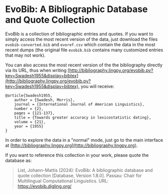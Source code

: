 # EvoBib: A Bibliographic Database and Quote Collection

EvoBib is a collection of bibliographic entries and quotes. If you want to simply access the most recent version of the data, just download the files `evobib-converted.bib` and `evoref.csv` which contain the data in the most recent dumps (the original file `evobib.bib` contains many customized entries that may not work). 

You can also access the most recent version of the the bibliography directly via its URL, thus when writing [http://bibliography.lingpy.org/evobib.py?key=Swadesh1955&display=bibtex](http://bibliography.lingpy.org/evobib.py?key=Swadesh1955&display=bibtex), you will receive:

```
@article{Swadesh1955,
    author = {Swadesh, Morris},
    journal = {International Journal of American Linguistics},
    number = {2},
    pages = {121-137},
    title = {Towards greater accuracy in lexicostatistic dating},
    volume = {21},
    year = {1955}
}
```

In order to explore the data in a "normal" mode, just go to the main interface at [http://bibliography.lingpy.org](http://bibliography.lingpy.org). 

If you want to reference this collection in your work, please quote the database as:

> List, Johann-Mattis (2024): EvoBib: A bibliographic database and quote collection [Database, Version 1.8.0]. Passau: Chair for Multilingual Computational Linguistics. URL: https://evobib.digling.org/ 
